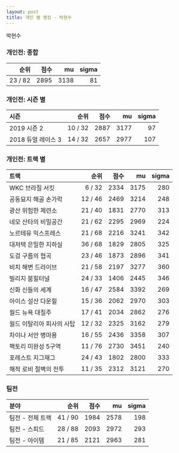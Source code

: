 ```yaml
---
layout: post
title: 개인 별 랭킹 - 박현수
---
```


박현수

### 개인전: 종합

| 순위 | 점수 | mu | sigma |
|---:|---:|---:|---:|
| 23 / 82 | 2895 | 3138 | 81 |

### 개인전: 시즌 별

| 시즌 | 순위 | 점수 | mu | sigma |
|:---|---:|---:|---:|---:|
| 2019 시즌 2 | 10 / 32 | 2887 | 3177 | 97 |
| 2018 듀얼 레이스 3 | 14 / 32 | 2657 | 2977 | 107 |

### 개인전: 트랙 별

| 트랙 | 순위 | 점수 | mu | sigma |
|:---|---:|---:|---:|---:|
| WKC 브라질 서킷 | 6 / 32 | 2334 | 3175 | 280 |
| 공동묘지 해골 손가락 | 12 / 46 | 2469 | 3214 | 248 |
| 광산 위험한 제련소 | 21 / 40 | 1831 | 2770 | 313 |
| 네모 산타의 비밀공간 | 21 / 62 | 2295 | 2969 | 224 |
| 노르테유 익스프레스 | 21 / 68 | 2216 | 3241 | 342 |
| 대저택 은밀한 지하실 | 36 / 68 | 1829 | 2805 | 325 |
| 도검 구름의 협곡 | 23 / 46 | 1873 | 2896 | 341 |
| 비치 해변 드라이브 | 21 / 58 | 2197 | 3277 | 360 |
| 빌리지 붐힐터널 | 24 / 33 | 1406 | 2445 | 346 |
| 신화 신들의 세계 | 16 / 47 | 2584 | 3392 | 269 |
| 아이스 설산 다운힐 | 15 / 36 | 2062 | 2970 | 303 |
| 월드 뉴욕 대질주 | 17 / 41 | 2034 | 2862 | 276 |
| 월드 이탈리아 피사의 사탑 | 12 / 32 | 2325 | 3162 | 279 |
| 차이나 서안 병마용 | 16 / 55 | 2436 | 3358 | 307 |
| 팩토리 미완성 5구역 | 11 / 76 | 2730 | 3451 | 240 |
| 포레스트 지그재그 | 24 / 43 | 1802 | 2800 | 333 |
| 해적 로비 절벽의 전투 | 11 / 35 | 2312 | 3121 | 270 |

### 팀전

| 분야 | 순위 | 점수 | mu | sigma |
|:---|---:|---:|---:|---:|
| 팀전 - 전체 트랙 | 41 / 90 | 1984 | 2578 | 198 |
| 팀전 - 스피드 | 28 / 88 | 2093 | 2972 | 293 |
| 팀전 - 아이템 | 21 / 85 | 2121 | 2963 | 281 |
